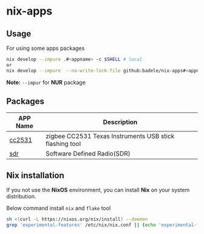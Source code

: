 # nix-apps

## Usage

For using some apps packages

```bash
nix develop --impure .#<appname> -c $SHELL # local
or
nix develop --impure  --no-write-lock-file github:badele/nix-apps#<appname> -c $SHELL # remote
```

**Note:** `--impur` for **NUR** package

## Packages

APP Name | Description
--- | ---
[cc2531](apps/2531) | zigbee CC2531 Texas Instruments USB stick flashing tool
[sdr](apps/sdr) | Software Defined Radio(SDR)

## Nix installation

If you not use the **NixOS** environment, you can install **Nix**
on your system distribution.

Below command install `nix` and `flake` tool

```bash
sh <(curl -L https://nixos.org/nix/install) --daemon
grep 'experimental-features' /etc/nix/nix.conf || (echo 'experimental-features = nix-command flakes' >> /etc/nix/nix.conf)
```
